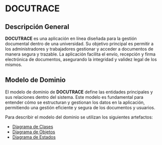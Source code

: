 # DOCUTRACE

## Descripción General

**DOCUTRACE** es una aplicación en línea diseñada para la gestión documental dentro de una universidad. Su objetivo principal es permitir a los administradores y trabajadores gestionar y acceder a documentos de manera segura y trazable. La aplicación facilita el envío, recepción y firma electrónica de documentos, asegurando la integridad y validez legal de los mismos.

## Modelo de Dominio

El modelo de dominio de **DOCUTRACE** define las entidades principales y sus relaciones dentro del sistema. Este modelo es fundamental para entender cómo se estructuran y gestionan los datos en la aplicación, permitiendo una gestión eficiente y segura de los documentos y usuarios.

Para describir el modelo del dominio se utilizan los siguientes artefactos:

- [Diagrama de Clases](modeloDelDominio/diagramaDeClases)
- [Diagrama de Objetos](modeloDelDominio/diagramaDeObjetos)
- [Diagrama de Estados](modeloDelDominio/diagramaDeEstados)